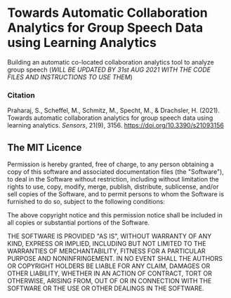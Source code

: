 # Towards Automatic Collaboration Analytics for Group Speech Data using Learning Analytics
Building an automatic co-located collaboration analytics tool to analyze group speech (*WILL BE UPDATED BY 31st AUG 2021 WITH THE CODE FILES AND INSTRUCTIONS TO USE THEM*)


### Citation
Praharaj, S., Scheffel, M., Schmitz, M., Specht, M., & Drachsler, H. (2021). Towards automatic collaboration analytics for group speech data using learning analytics. *Sensors*, 21(9), 3156. https://doi.org/10.3390/s21093156

## The MIT Licence

Permission is hereby granted, free of charge, to any person obtaining a copy of this software and associated documentation files (the "Software"), to deal in the Software without restriction, including without limitation the rights to use, copy, modify, merge, publish, distribute, sublicense, and/or sell copies of the Software, and to permit persons to whom the Software is furnished to do so, subject to the following conditions:

The above copyright notice and this permission notice shall be included in all copies or substantial portions of the Software.

THE SOFTWARE IS PROVIDED "AS IS", WITHOUT WARRANTY OF ANY KIND, EXPRESS OR IMPLIED, INCLUDING BUT NOT LIMITED TO THE WARRANTIES OF MERCHANTABILITY, FITNESS FOR A PARTICULAR PURPOSE AND NONINFRINGEMENT. IN NO EVENT SHALL THE AUTHORS OR COPYRIGHT HOLDERS BE LIABLE FOR ANY CLAIM, DAMAGES OR OTHER LIABILITY, WHETHER IN AN ACTION OF CONTRACT, TORT OR OTHERWISE, ARISING FROM, OUT OF OR IN CONNECTION WITH THE SOFTWARE OR THE USE OR OTHER DEALINGS IN THE SOFTWARE.
